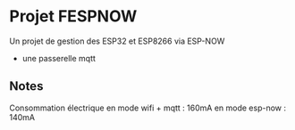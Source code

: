 # Projet FESPNOW

Un projet de gestion des ESP32 et ESP8266 via ESP-NOW
+ une passerelle mqtt

## Notes 

Consommation électrique
en mode wifi + mqtt : 160mA
en mode esp-now : 140mA